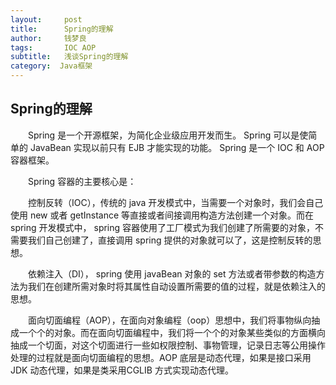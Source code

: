 ```yaml
---
layout:     post
title:      Spring的理解
author:     钱梦良
tags: 		IOC AOP  
subtitle:   浅谈Spring的理解
category:  Java框架
---
```

## Spring的理解

&emsp;&emsp;Spring 是一个开源框架，为简化企业级应用开发而生。 Spring 可以是使简单的 JavaBean 实现以前只有 EJB 才能实现的功能。 Spring 是一个 IOC 和 AOP 容器框架。

 &emsp;&emsp;Spring 容器的主要核心是： 

&emsp;&emsp;控制反转（IOC），传统的 java 开发模式中，当需要一个对象时，我们会自己使用 new 或者 getInstance 等直接或者间接调用构造方法创建一个对象。而在 spring 开发模式中， spring 容器使用了工厂模式为我们创建了所需要的对象，不需要我们自己创建了，直接调用 spring 提供的对象就可以了，这是控制反转的思想。 

&emsp;&emsp;依赖注入（DI）， spring 使用 javaBean 对象的 set 方法或者带参数的构造方法为我们在创建所需对象时将其属性自动设置所需要的值的过程，就是依赖注入的思想。  

&emsp;&emsp;面向切面编程（AOP），在面向对象编程（oop）思想中，我们将事物纵向抽成一个个的对象。而在面向切面编程中，我们将一个个的对象某些类似的方面横向抽成一个切面，对这个切面进行一些如权限控制、事物管理，记录日志等公用操作处理的过程就是面向切面编程的思想。AOP 底层是动态代理，如果是接口采用 JDK 动态代理，如果是类采用CGLIB 方式实现动态代理。 



